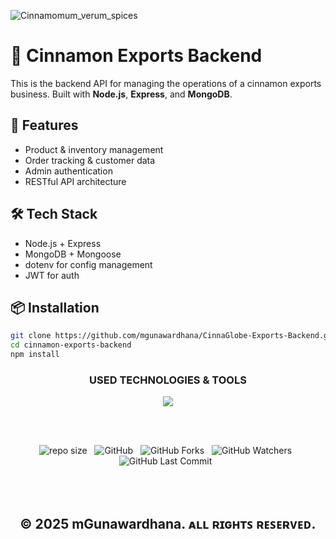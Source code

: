 ![Cinnamomum_verum_spices](https://github.com/user-attachments/assets/cd8ab2fc-e714-4b56-802d-bc57ddb6c0b1)

# 🌿 Cinnamon Exports Backend

This is the backend API for managing the operations of a cinnamon exports business. Built with **Node.js**, **Express**, and **MongoDB**.

## 🚀 Features

- Product & inventory management
- Order tracking & customer data
- Admin authentication
- RESTful API architecture

## 🛠 Tech Stack

- Node.js + Express
- MongoDB + Mongoose
- dotenv for config management
- JWT for auth

## 📦 Installation

```bash
git clone https://github.com/mgunawardhana/CinnaGlobe-Exports-Backend.git
cd cinnamon-exports-backend
npm install
```
<div align="center">
 <h3>USED TECHNOLOGIES & TOOLS</h3>
     <img src="https://skillicons.dev/icons?i=nodejs,express,mongodb,vscode,postman,git,github,githubactions" />
</div>

<br><br>
<div align="center">

![repo size](https://img.shields.io/github/repo-size/mGunawardhana/CinnaGlobe-Exports-Backend?style=for-the-badge) &nbsp;
![GitHub](https://img.shields.io/github/license/mGunawardhana/CinnaGlobe-Exports-Backend?style=for-the-badge) &nbsp;
![GitHub Forks](https://img.shields.io/github/forks/mGunawardhana/CinnaGlobe-Exports-Backend?&labelColor=black&color=f7b731&style=for-the-badge) &nbsp;
![GitHub Watchers](https://img.shields.io/github/watchers/mGunawardhana/CinnaGlobe-Exports-Backend?style=for-the-badge) &nbsp;
![GitHub Last Commit](https://img.shields.io/github/last-commit/mGunawardhana/CinnaGlobe-Exports-Backend?style=for-the-badge) &nbsp;

</div>
<br><br>

<div align="center">

## © 2025 mGunawardhana. ᴀʟʟ ʀɪɢʜᴛꜱ ʀᴇꜱᴇʀᴠᴇᴅ.

</div>

